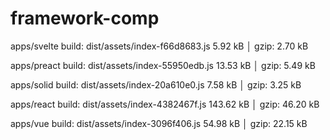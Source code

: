 # framework-comp

apps/svelte build: dist/assets/index-f66d8683.js    5.92 kB │ gzip: 2.70 kB

apps/preact build: dist/assets/index-55950edb.js    13.53 kB │ gzip: 5.49 kB

apps/solid build: dist/assets/index-20a610e0.js      7.58 kB │ gzip: 3.25 kB

apps/react build: dist/assets/index-4382467f.js   143.62 kB │ gzip: 46.20 kB

apps/vue build: dist/assets/index-3096f406.js   54.98 kB │ gzip: 22.15 kB
